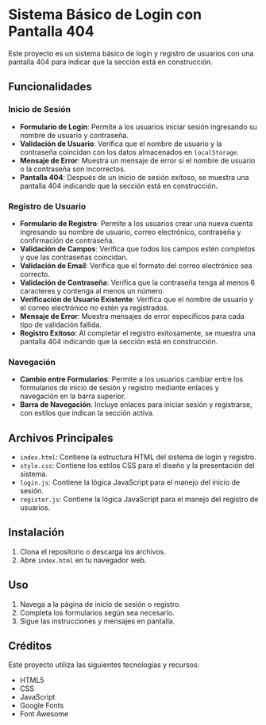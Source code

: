 # Sistema Básico de Login con Pantalla 404

Este proyecto es un sistema básico de login y registro de usuarios con una pantalla 404 para indicar que la sección está en construcción.

## Funcionalidades

### Inicio de Sesión
- **Formulario de Login**: Permite a los usuarios iniciar sesión ingresando su nombre de usuario y contraseña.
- **Validación de Usuario**: Verifica que el nombre de usuario y la contraseña coincidan con los datos almacenados en `localStorage`.
- **Mensaje de Error**: Muestra un mensaje de error si el nombre de usuario o la contraseña son incorrectos.
- **Pantalla 404**: Después de un inicio de sesión exitoso, se muestra una pantalla 404 indicando que la sección está en construcción.

### Registro de Usuario
- **Formulario de Registro**: Permite a los usuarios crear una nueva cuenta ingresando su nombre de usuario, correo electrónico, contraseña y confirmación de contraseña.
- **Validación de Campos**: Verifica que todos los campos estén completos y que las contraseñas coincidan.
- **Validación de Email**: Verifica que el formato del correo electrónico sea correcto.
- **Validación de Contraseña**: Verifica que la contraseña tenga al menos 6 caracteres y contenga al menos un número.
- **Verificación de Usuario Existente**: Verifica que el nombre de usuario y el correo electrónico no estén ya registrados.
- **Mensaje de Error**: Muestra mensajes de error específicos para cada tipo de validación fallida.
- **Registro Exitoso**: Al completar el registro exitosamente, se muestra una pantalla 404 indicando que la sección está en construcción.

### Navegación
- **Cambio entre Formularios**: Permite a los usuarios cambiar entre los formularios de inicio de sesión y registro mediante enlaces y navegación en la barra superior.
- **Barra de Navegación**: Incluye enlaces para iniciar sesión y registrarse, con estilos que indican la sección activa.

## Archivos Principales
- `index.html`: Contiene la estructura HTML del sistema de login y registro.
- `style.css`: Contiene los estilos CSS para el diseño y la presentación del sistema.
- `login.js`: Contiene la lógica JavaScript para el manejo del inicio de sesión.
- `register.js`: Contiene la lógica JavaScript para el manejo del registro de usuarios.

## Instalación
1. Clona el repositorio o descarga los archivos.
2. Abre `index.html` en tu navegador web.

## Uso
1. Navega a la página de inicio de sesión o registro.
2. Completa los formularios según sea necesario.
3. Sigue las instrucciones y mensajes en pantalla.

## Créditos
Este proyecto utiliza las siguientes tecnologías y recursos:
- HTML5
- CSS
- JavaScript
- Google Fonts
- Font Awesome

